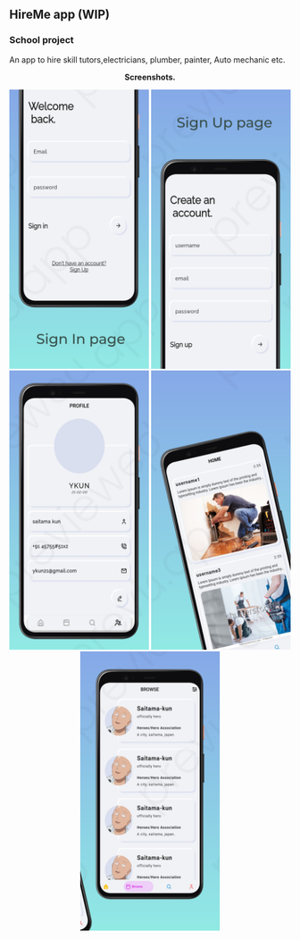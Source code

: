 ## HireMe app (WIP)
### School project
<p>An app to hire skill tutors,electricians, plumber, painter, Auto mechanic etc.</p>
<p align=center><b>Screenshots.</b></p>
<p align=center>
  <img src="https://github.com/Y-KUN-21/hire_me_app/blob/master/screenshots/signin.png" width="250"  height="500">
  <img src="https://github.com/Y-KUN-21/hire_me_app/blob/master/screenshots/signup.png" width="250" height="500">
  <img src="https://github.com/Y-KUN-21/hire_me_app/blob/master/screenshots/profile.png" width="250" height="500">
  <img src="https://github.com/Y-KUN-21/hire_me_app/blob/master/screenshots/home.png" width="250" height="500">
  <img src="https://github.com/Y-KUN-21/hire_me_app/blob/master/screenshots/browse.png" width="250" height="500">
</p>
